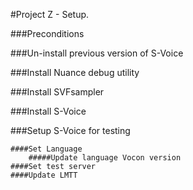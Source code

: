 #Project Z - Setup.

###Preconditions

###Un-install previous version of S-Voice

###Install Nuance debug utility

###Install SVFsampler

###Install S-Voice

###Setup S-Voice for testing

    ####Set Language
        #####Update language Vocon version
    ####Set test server
    ####Update LMTT